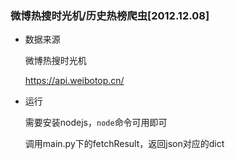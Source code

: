 ### 微博热搜时光机/历史热榜爬虫[2012.12.08]

- 数据来源
    
    微博热搜时光机
    
    https://api.weibotop.cn/

- 运行
  
    需要安装nodejs，`node`命令可用即可
    
    调用main.py下的fetchResult，返回json对应的dict

